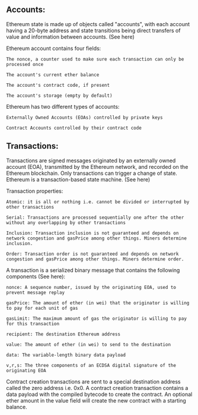 ## Accounts:
Ethereum state is made up of objects called "accounts", with each account having a 20-byte address and state transitions being direct transfers of value and information between accounts. (See here)

Ethereum account contains four fields:

    The nonce, a counter used to make sure each transaction can only be processed once

    The account's current ether balance

    The account's contract code, if present

    The account's storage (empty by default)

Ethereum has two different types of accounts:

    Externally Owned Accounts (EOAs) controlled by private keys

    Contract Accounts controlled by their contract code

## Transactions:

Transactions are signed messages originated by an externally owned account (EOA), transmitted by the Ethereum network, and recorded on the Ethereum blockchain. Only transactions can trigger a change of state. Ethereum is a transaction-based state machine. (See here)

Transaction properties:

    Atomic: it is all or nothing i.e. cannot be divided or interrupted by other transactions

    Serial: Transactions are processed sequentially one after the other without any overlapping by other transactions

    Inclusion: Transaction inclusion is not guaranteed and depends on network congestion and gasPrice among other things. Miners determine inclusion.

    Order: Transaction order is not guaranteed and depends on network congestion and gasPrice among other things. Miners determine order.

A transaction is a serialized binary message that contains the following components (See here):

    nonce: A sequence number, issued by the originating EOA, used to prevent message replay

    gasPrice: The amount of ether (in wei) that the originator is willing to pay for each unit of gas

    gasLimit: The maximum amount of gas the originator is willing to pay for this transaction

    recipient: The destination Ethereum address

    value: The amount of ether (in wei) to send to the destination

    data: The variable-length binary data payload

    v,r,s: The three components of an ECDSA digital signature of the originating EOA


Contract creation transactions are sent to a special destination address called the zero address i.e. 0x0. A contract creation transaction contains a data payload with the compiled bytecode to create the contract. An optional ether amount in the value field will create the new contract with a starting balance.